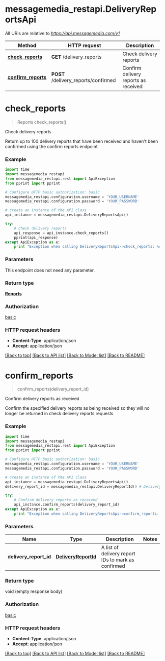 # messagemedia_restapi.DeliveryReportsApi

All URIs are relative to *https://api.messagemedia.com/v1*

Method | HTTP request | Description
------------- | ------------- | -------------
[**check_reports**](DeliveryReportsApi.md#check_reports) | **GET** /delivery_reports | Check delivery reports
[**confirm_reports**](DeliveryReportsApi.md#confirm_reports) | **POST** /delivery_reports/confirmed | Confirm delivery reports as received


# **check_reports**
> Reports check_reports()

Check delivery reports

Return up to 100 delivery reports that have been received and haven't  been confirmed using the confirm reports endpoint

### Example 
```python
import time
import messagemedia_restapi
from messagemedia_restapi.rest import ApiException
from pprint import pprint

# Configure HTTP basic authorization: basic
messagemedia_restapi.configuration.username = 'YOUR_USERNAME'
messagemedia_restapi.configuration.password = 'YOUR_PASSWORD'

# create an instance of the API class
api_instance = messagemedia_restapi.DeliveryReportsApi()

try: 
    # Check delivery reports
    api_response = api_instance.check_reports()
    pprint(api_response)
except ApiException as e:
    print "Exception when calling DeliveryReportsApi->check_reports: %s\n" % e
```

### Parameters
This endpoint does not need any parameter.

### Return type

[**Reports**](Reports.md)

### Authorization

[basic](../README.md#basic)

### HTTP request headers

 - **Content-Type**: application/json
 - **Accept**: application/json

[[Back to top]](#) [[Back to API list]](../README.md#documentation-for-api-endpoints) [[Back to Model list]](../README.md#documentation-for-models) [[Back to README]](../README.md)

# **confirm_reports**
> confirm_reports(delivery_report_id)

Confirm delivery reports as received

Confirm the specified delivery reports as being received so they will no longer be returned in check delivery reports requests

### Example 
```python
import time
import messagemedia_restapi
from messagemedia_restapi.rest import ApiException
from pprint import pprint

# Configure HTTP basic authorization: basic
messagemedia_restapi.configuration.username = 'YOUR_USERNAME'
messagemedia_restapi.configuration.password = 'YOUR_PASSWORD'

# create an instance of the API class
api_instance = messagemedia_restapi.DeliveryReportsApi()
delivery_report_id = messagemedia_restapi.DeliveryReportId() # DeliveryReportId | A list of delivery report IDs to mark as confirmed

try: 
    # Confirm delivery reports as received
    api_instance.confirm_reports(delivery_report_id)
except ApiException as e:
    print "Exception when calling DeliveryReportsApi->confirm_reports: %s\n" % e
```

### Parameters

Name | Type | Description  | Notes
------------- | ------------- | ------------- | -------------
 **delivery_report_id** | [**DeliveryReportId**](DeliveryReportId.md)| A list of delivery report IDs to mark as confirmed | 

### Return type

void (empty response body)

### Authorization

[basic](../README.md#basic)

### HTTP request headers

 - **Content-Type**: application/json
 - **Accept**: application/json

[[Back to top]](#) [[Back to API list]](../README.md#documentation-for-api-endpoints) [[Back to Model list]](../README.md#documentation-for-models) [[Back to README]](../README.md)


